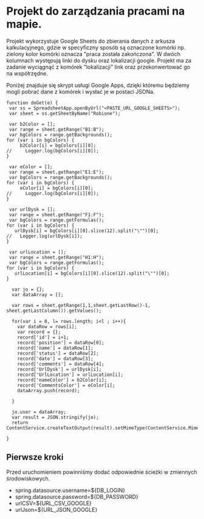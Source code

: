 # Projekt do zarządzania pracami na mapie.
Projekt wykorzystuje Google Sheets do zbierania danych z arkusza kalkulacyjnego, gdzie w specyficzny
sposób są oznaczone komórki np. zielony kolor komórki oznacza "praca została zakończona".
W dwóch kolumnach występują linki do dysku oraz lokalizacji google.
Projekt ma za zadanie wyciągnąć z komórek "lokalizacji" link oraz przekonwertować go na współrzędne.

Poniżej znajduje się skrypt usługi Google Apps, dzięki któremu będziemy mogli pobrać dane z komórek
i wysłać je w postaci JSONa.

```
function doGet(e) {
 var ss = SpreadsheetApp.openByUrl("<PASTE_URL_GOOGLE_SHEETS>");
 var sheet = ss.getSheetByName("Robione");

 var b2Color = [];
 var range = sheet.getRange("B1:B");
 var bgColors = range.getBackgrounds();
for (var i in bgColors) {
     b2Color[i] = bgColors[i][0];
//     Logger.log(bgColors[i][0]);
}

 var eColor = [];
 var range = sheet.getRange("E1:E");
 var bgColors = range.getBackgrounds();
for (var i in bgColors) {
     eColor[i] = bgColors[i][0];
//     Logger.log(bgColors[i][0]);
}

 var urlDysk = [];
 var range = sheet.getRange("F1:F");
 var bgColors = range.getFormulas();
for (var i in bgColors) {
   urlDysk[i] = bgColors[i][0].slice(12).split("\"")[0];
//   Logger.log(urlDysk[i]);
}

 var urlLocation = [];
 var range = sheet.getRange("H1:H");
 var bgColors = range.getFormulas();
for (var i in bgColors) {
   urlLocation[i] = bgColors[i][0].slice(12).split("\"")[0];
}

  var jo = {};
  var dataArray = [];

  var rows = sheet.getRange(1,1,sheet.getLastRow()-1, sheet.getLastColumn()).getValues();

  for(var i = 0, l= rows.length; i<l ; i++){
    var dataRow = rows[i];
    var record = {};
    record['id'] = i+1;
    record['position'] = dataRow[0];
    record['name'] = dataRow[1];
    record['status'] = dataRow[2];
    record['date'] = dataRow[3];
    record['comments'] = dataRow[4];
    record['UrlDysk'] = urlDysk[i];
    record['UrlLocation'] = urlLocation[i];
    record['nameColor'] = b2Color[i];
    record['CommentsColor'] = eColor[i];
    dataArray.push(record);

  }

  jo.user = dataArray;
  var result = JSON.stringify(jo);
  return ContentService.createTextOutput(result).setMimeType(ContentService.MimeType.JSON);

}
```
## Pierwsze kroki
Przed uruchomieniem powinniśmy dodać odpowiednie ścieżki w zmiennych środowiskowych.
* spring.datasource.username=${DB_LOGIN}
* spring.datasource.password=${DB_PASSWORD}
* urlCSV=${URL_CSV_GOOGLE}
* urlJson=${URL_JSON_GOOGLE}
